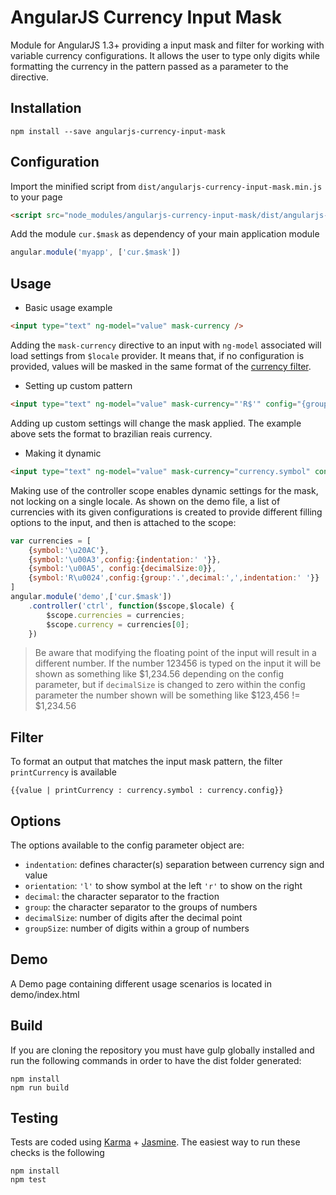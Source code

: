 # AngularJS Currency Input Mask

Module for AngularJS 1.3+ providing a input mask and filter for working with variable currency configurations. It allows the user to type only digits while formatting the currency in the pattern passed as a parameter to the directive. 

## Installation
```
npm install --save angularjs-currency-input-mask
```

## Configuration
Import the minified script from ```dist/angularjs-currency-input-mask.min.js``` to your page
```html
<script src="node_modules/angularjs-currency-input-mask/dist/angularjs-currency-input-mask.min.js"></script>
```
Add the module ```cur.$mask``` as dependency of your main application module 
```js
angular.module('myapp', ['cur.$mask'])
```

## Usage
- Basic usage example
```html
<input type="text" ng-model="value" mask-currency />
```
Adding the ```mask-currency``` directive to an input with ```ng-model``` associated will load settings from ```$locale``` provider.
It means that, if no configuration is provided, values will be masked in the same format 
of the [currency filter](https://docs.angularjs.org/api/ng/filter/currency).
- Setting up custom pattern
```html
<input type="text" ng-model="value" mask-currency="'R$'" config="{group:'.',decimal:',',indentation:' '}" />
``` 
Adding up custom settings will change the mask applied. The example above sets the format to brazilian reais currency.
- Making it dynamic
```html
<input type="text" ng-model="value" mask-currency="currency.symbol" config="currency.config" />
``` 
Making use of the controller scope enables dynamic settings for the mask, not locking on a single locale.
As shown on the demo file, a list of currencies with its given configurations is created to provide different filling options to the input,  and then is attached to the scope:
```js
var currencies = [
    {symbol:'\u20AC'},
    {symbol:'\u00A3',config:{indentation:' '}},
    {symbol:'\u00A5', config:{decimalSize:0}},
    {symbol:'R\u0024',config:{group:'.',decimal:',',indentation:' '}}
]
angular.module('demo',['cur.$mask'])
    .controller('ctrl', function($scope,$locale) {
        $scope.currencies = currencies;
        $scope.currency = currencies[0];
    })
```
> Be aware that modifying the floating point of the input will result in a different number. 
> If the number 123456 is typed on the input it will be shown as something like $1,234.56 depending on the config parameter, 
> but if `decimalSize` is changed to zero within the config parameter the number shown will be something like $123,456 != $1,234.56

## Filter
To format an output that matches the input mask pattern, the filter `printCurrency` is available
```
{{value | printCurrency : currency.symbol : currency.config}}
```

## Options
The options available to the config parameter object are:
- `indentation`: defines character(s) separation between currency sign and value
- `orientation`: `'l'` to show symbol at the left `'r'` to show on the right
- `decimal`: the character separator to the fraction
- `group`: the character separator to the groups of numbers
- `decimalSize`: number of digits after the decimal point
- `groupSize`: number of digits within a group of numbers

## Demo

A Demo page containing different usage scenarios is located in demo/index.html

## Build

If you are cloning the repository you must have gulp globally installed and run the following commands 
in order to have the dist folder generated:

```
npm install
npm run build
```

## Testing

Tests are coded using [Karma](http://karma-runner.github.io) + [Jasmine](http://jasmine.github.io/). The easiest way to run these checks is the following

```
npm install
npm test
```


